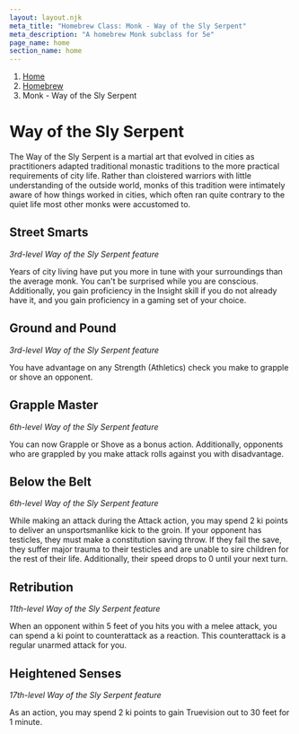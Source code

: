 ```yaml
---
layout: layout.njk
meta_title: "Homebrew Class: Monk - Way of the Sly Serpent"
meta_description: "A homebrew Monk subclass for 5e"
page_name: home
section_name: home
---
```


<div id="breadcrumbs"></div>

1. [Home](/)
2. [Homebrew](/5e-homebrew/)
3. Monk - Way of the Sly Serpent

# Way of the Sly Serpent

The Way of the Sly Serpent is a martial art that evolved in cities as practitioners adapted traditional monastic traditions to the more practical requirements of city life. Rather than cloistered warriors with little understanding of the outside world, monks of this tradition were intimately aware of how things worked in cities, which often ran quite contrary to the quiet life most other monks were accustomed to.


## Street Smarts

_3rd-level Way of the Sly Serpent feature_

Years of city living have put you more in tune with your surroundings than the average monk. You can't be surprised while you are conscious. Additionally, you gain proficiency in the Insight skill if you do not already have it, and you gain proficiency in a gaming set of your choice.


## Ground and Pound

_3rd-level Way of the Sly Serpent feature_

You have advantage on any Strength (Athletics) check you make to grapple or shove an opponent.


## Grapple Master

_6th-level Way of the Sly Serpent feature_

You can now Grapple or Shove as a bonus action. Additionally, opponents who are grappled by you make attack rolls against you with disadvantage.


## Below the Belt

_6th-level Way of the Sly Serpent feature_

While making an attack during the Attack action, you may spend 2 ki points to deliver an unsportsmanlike kick to the groin. If your opponent has testicles, they must make a constitution saving throw. If they fail the save, they suffer major trauma to their testicles and are unable to sire children for the rest of their life. Additionally, their speed drops to 0 until your next turn.


## Retribution

_11th-level Way of the Sly Serpent feature_

When an opponent within 5 feet of you hits you with a melee attack, you can spend a ki point to counterattack as a reaction. This counterattack is a regular unarmed attack for you.


## Heightened Senses

_17th-level Way of the Sly Serpent feature_

As an action, you may spend 2 ki points to gain Truevision out to 30 feet for 1 minute.
